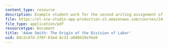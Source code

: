 ```yaml
---
content_type: resource
description: Example student work for the second writing assignment of the course.
file: https://ol-ocw-studio-app-production.s3.amazonaws.com/courses/24-201-topics-in-the-history-of-philosophy-justice-political-economy-spring-2016/0dc2c47d370f63e48c32a880619ef6a9_MIT24_201S16_Paper2.pdf
file_type: application/pdf
resourcetype: Document
title: 'Adam Smith: The Origin of the Division of Labor'
uid: 0dc2c47d-370f-63e4-8c32-a880619ef6a9
---
```

